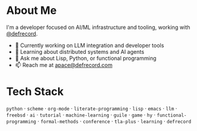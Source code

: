 

# About Me

I'm a developer focused on AI/ML infrastructure and tooling, working with [@defrecord](https://github.com/defrecord).

-   🔭 Currently working on LLM integration and developer tools
-   🌱 Learning about distributed systems and AI agents
-   💬 Ask me about Lisp, Python, or functional programming
-   📫 Reach me at [apace@defrecord.com](mailto:apace@defrecord.com)


# Tech Stack

`python` · `scheme` · `org-mode` · `literate-programming` · `lisp` · `emacs` · `llm` · `freebsd` · `ai` · `tutorial` · `machine-learning` · `guile` · `game` · `hy` · `functional-programming` · `formal-methods` · `conference` · `tla-plus` · `learning` · `defrecord`

